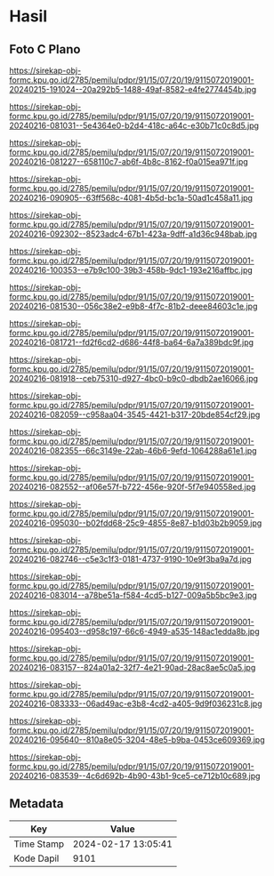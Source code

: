 # Hasil

## Foto C Plano

https://sirekap-obj-formc.kpu.go.id/2785/pemilu/pdpr/91/15/07/20/19/9115072019001-20240215-191024--20a292b5-1488-49af-8582-e4fe2774454b.jpg

https://sirekap-obj-formc.kpu.go.id/2785/pemilu/pdpr/91/15/07/20/19/9115072019001-20240216-081031--5e4364e0-b2d4-418c-a64c-e30b71c0c8d5.jpg

https://sirekap-obj-formc.kpu.go.id/2785/pemilu/pdpr/91/15/07/20/19/9115072019001-20240216-081227--658110c7-ab6f-4b8c-8162-f0a015ea971f.jpg

https://sirekap-obj-formc.kpu.go.id/2785/pemilu/pdpr/91/15/07/20/19/9115072019001-20240216-090905--63ff568c-4081-4b5d-bc1a-50ad1c458a11.jpg

https://sirekap-obj-formc.kpu.go.id/2785/pemilu/pdpr/91/15/07/20/19/9115072019001-20240216-092302--8523adc4-67b1-423a-9dff-a1d36c948bab.jpg

https://sirekap-obj-formc.kpu.go.id/2785/pemilu/pdpr/91/15/07/20/19/9115072019001-20240216-100353--e7b9c100-39b3-458b-9dc1-193e216affbc.jpg

https://sirekap-obj-formc.kpu.go.id/2785/pemilu/pdpr/91/15/07/20/19/9115072019001-20240216-081530--056c38e2-e9b8-4f7c-81b2-deee84603c1e.jpg

https://sirekap-obj-formc.kpu.go.id/2785/pemilu/pdpr/91/15/07/20/19/9115072019001-20240216-081721--fd2f6cd2-d686-44f8-ba64-6a7a389bdc9f.jpg

https://sirekap-obj-formc.kpu.go.id/2785/pemilu/pdpr/91/15/07/20/19/9115072019001-20240216-081918--ceb75310-d927-4bc0-b9c0-dbdb2ae16066.jpg

https://sirekap-obj-formc.kpu.go.id/2785/pemilu/pdpr/91/15/07/20/19/9115072019001-20240216-082059--c958aa04-3545-4421-b317-20bde854cf29.jpg

https://sirekap-obj-formc.kpu.go.id/2785/pemilu/pdpr/91/15/07/20/19/9115072019001-20240216-082355--66c3149e-22ab-46b6-9efd-1064288a61e1.jpg

https://sirekap-obj-formc.kpu.go.id/2785/pemilu/pdpr/91/15/07/20/19/9115072019001-20240216-082552--af06e57f-b722-456e-920f-5f7e940558ed.jpg

https://sirekap-obj-formc.kpu.go.id/2785/pemilu/pdpr/91/15/07/20/19/9115072019001-20240216-095030--b02fdd68-25c9-4855-8e87-b1d03b2b9059.jpg

https://sirekap-obj-formc.kpu.go.id/2785/pemilu/pdpr/91/15/07/20/19/9115072019001-20240216-082746--c5e3c1f3-0181-4737-9190-10e9f3ba9a7d.jpg

https://sirekap-obj-formc.kpu.go.id/2785/pemilu/pdpr/91/15/07/20/19/9115072019001-20240216-083014--a78be51a-f584-4cd5-b127-009a5b5bc9e3.jpg

https://sirekap-obj-formc.kpu.go.id/2785/pemilu/pdpr/91/15/07/20/19/9115072019001-20240216-095403--d958c197-66c6-4949-a535-148ac1edda8b.jpg

https://sirekap-obj-formc.kpu.go.id/2785/pemilu/pdpr/91/15/07/20/19/9115072019001-20240216-083157--824a01a2-32f7-4e21-90ad-28ac8ae5c0a5.jpg

https://sirekap-obj-formc.kpu.go.id/2785/pemilu/pdpr/91/15/07/20/19/9115072019001-20240216-083333--06ad49ac-e3b8-4cd2-a405-9d9f036231c8.jpg

https://sirekap-obj-formc.kpu.go.id/2785/pemilu/pdpr/91/15/07/20/19/9115072019001-20240216-095640--810a8e05-3204-48e5-b9ba-0453ce609369.jpg

https://sirekap-obj-formc.kpu.go.id/2785/pemilu/pdpr/91/15/07/20/19/9115072019001-20240216-083539--4c6d692b-4b90-43b1-9ce5-ce712b10c689.jpg


## Metadata

| Key        | Value               |
| ---------- | ------------------- |
| Time Stamp | 2024-02-17 13:05:41 |
| Kode Dapil | 9101                |



